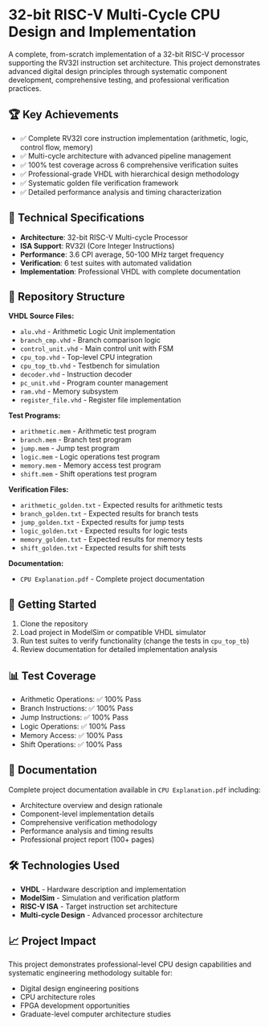 # 32-bit RISC-V Multi-Cycle CPU Design and Implementation

A complete, from-scratch implementation of a 32-bit RISC-V processor supporting the RV32I instruction set architecture. This project demonstrates advanced digital design principles through systematic component development, comprehensive testing, and professional verification practices.

## 🏆 Key Achievements
- ✅ Complete RV32I core instruction implementation (arithmetic, logic, control flow, memory)
- ✅ Multi-cycle architecture with advanced pipeline management  
- ✅ 100% test coverage across 6 comprehensive verification suites
- ✅ Professional-grade VHDL with hierarchical design methodology
- ✅ Systematic golden file verification framework
- ✅ Detailed performance analysis and timing characterization

## 🔧 Technical Specifications
- **Architecture**: 32-bit RISC-V Multi-cycle Processor
- **ISA Support**: RV32I (Core Integer Instructions)  
- **Performance**: 3.6 CPI average, 50-100 MHz target frequency
- **Verification**: 6 test suites with automated validation
- **Implementation**: Professional VHDL with complete documentation

## 📁 Repository Structure

**VHDL Source Files:**
- `alu.vhd` - Arithmetic Logic Unit implementation
- `branch_cmp.vhd` - Branch comparison logic
- `control_unit.vhd` - Main control unit with FSM
- `cpu_top.vhd` - Top-level CPU integration
- `cpu_top_tb.vhd` - Testbench for simulation
- `decoder.vhd` - Instruction decoder
- `pc_unit.vhd` - Program counter management
- `ram.vhd` - Memory subsystem
- `register_file.vhd` - Register file implementation

**Test Programs:**
- `arithmetic.mem` - Arithmetic test program
- `branch.mem` - Branch test program
- `jump.mem` - Jump test program
- `logic.mem` - Logic operations test program
- `memory.mem` - Memory access test program
- `shift.mem` - Shift operations test program

**Verification Files:**
- `arithmetic_golden.txt` - Expected results for arithmetic tests
- `branch_golden.txt` - Expected results for branch tests
- `jump_golden.txt` - Expected results for jump tests
- `logic_golden.txt` - Expected results for logic tests
- `memory_golden.txt` - Expected results for memory tests
- `shift_golden.txt` - Expected results for shift tests

**Documentation:**
- `CPU Explanation.pdf` - Complete project documentation

## 🚀 Getting Started
1. Clone the repository
2. Load project in ModelSim or compatible VHDL simulator
3. Run test suites to verify functionality (change the tests in `cpu_top_tb`)
4. Review documentation for detailed implementation analysis

## 📊 Test Coverage
- Arithmetic Operations: ✅ 100% Pass
- Branch Instructions: ✅ 100% Pass  
- Jump Instructions: ✅ 100% Pass
- Logic Operations: ✅ 100% Pass
- Memory Access: ✅ 100% Pass
- Shift Operations: ✅ 100% Pass

## 📖 Documentation
Complete project documentation available in `CPU Explanation.pdf` including:
- Architecture overview and design rationale
- Component-level implementation details  
- Comprehensive verification methodology
- Performance analysis and timing results
- Professional project report (100+ pages)

## 🛠 Technologies Used
- **VHDL** - Hardware description and implementation
- **ModelSim** - Simulation and verification platform
- **RISC-V ISA** - Target instruction set architecture
- **Multi-cycle Design** - Advanced processor architecture

## 📈 Project Impact
This project demonstrates professional-level CPU design capabilities and systematic engineering methodology suitable for:
- Digital design engineering positions
- CPU architecture roles
- FPGA development opportunities
- Graduate-level computer architecture studies
